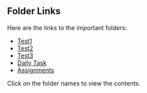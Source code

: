 ## Folder Links

Here are the links to the important folders:

- [Test1 ](https://github.com/arunima-s/GITHUB-ARUNIMA_SCIFOR/blob/main/Test1.html)
- [Test2 ](https://github.com/arunima-s/GITHUB-ARUNIMA_SCIFOR/tree/main/Test)
- [Test3 ](https://github.com/arunima-s/GITHUB-ARUNIMA_SCIFOR/tree/main/Test3)
- [Daily Task](https://github.com/arunima-s/GITHUB-ARUNIMA_SCIFOR/tree/main/daily%20task)
- [Assignments](https://github.com/arunima-s/GITHUB-ARUNIMA_SCIFOR/tree/main/Assignments)

Click on the folder names to view the contents.

